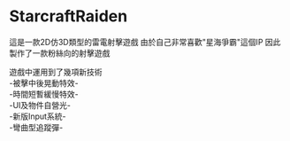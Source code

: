 # StarcraftRaiden

這是一款2D仿3D類型的雷電射擊遊戲
由於自己非常喜歡"星海爭霸"這個IP
因此製作了一款粉絲向的射擊遊戲  
  
遊戲中運用到了幾項新技術  
-被擊中後晃動特效-  
-時間短暫緩慢特效-  
-UI及物件自營光-  
-新版Input系統-  
-彎曲型追蹤彈-
